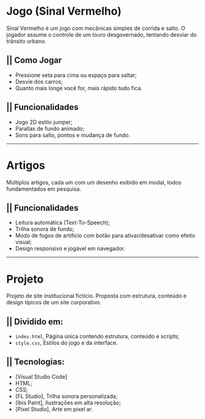 
# Jogo (Sinal Vermelho)

Sinal Vermelho é um jogo com mecânicas simples de corrida e salto. O jogador assume o controle de um touro desgovernado, tentando desviar do trânsito urbano.

## || Como Jogar
- Pressione seta para cima ou espaço para saltar;  
- Desvie dos carros;  
- Quanto mais longe você for, mais rápido tudo fica.  

## || Funcionalidades
- Jogo 2D estilo jumper;  
- Parallax de fundo animado;  
- Sons para salto, pontos e mudança de fundo.  

---

# Artigos

Múltiplos artigos, cada um com um desenho exibido em modal, todos fundamentados em pesquisa.

## || Funcionalidades
- Leitura automática (Text-To-Speech);  
- Trilha sonora de fundo;  
- Modo de fogos de artifício com botão para ativar/desativar como efeito visual;  
- Design responsivo e jogável em navegador.  

---

# Projeto

Projeto de site institucional fictício. Proposta com estrutura, conteúdo e design típicos de um site corporativo.

## || Dividido em:
- `index.html`, Página única contendo estrutura, conteúdo e scripts;  
- `style.css`, Estilos do jogo e da interface.  

## || Tecnologias:
- [Visual Studio Code]  
- HTML;  
- CSS;  
- [FL Studio], Trilha sonora personalizada;  
- [Ibis Paint], Ilustrações em alta resolução;  
- [Pixel Studio], Arte em pixel ar.  

